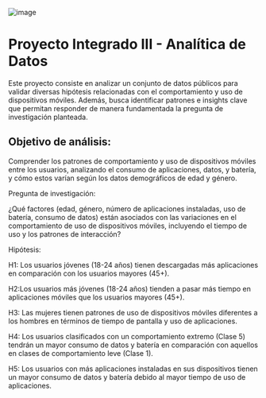 ![image](https://github.com/user-attachments/assets/a52e00bc-ef32-462f-b78b-c661c6e049b6)

# Proyecto Integrado III - Analítica de Datos

Este proyecto consiste en analizar un conjunto de datos públicos para validar diversas hipótesis relacionadas con el comportamiento y uso de dispositivos móviles. Además, busca identificar patrones e insights clave que permitan responder de manera fundamentada la pregunta de investigación planteada.

## Objetivo de análisis:

Comprender los patrones de comportamiento y uso de
dispositivos móviles entre los usuarios, analizando el
consumo de aplicaciones, datos, y batería, y cómo estos
varían según los datos demográficos de edad y género.

Pregunta de investigación:

¿Qué factores (edad, género, número de aplicaciones
instaladas, uso de batería, consumo de datos) están
asociados con las variaciones en el comportamiento de
uso de dispositivos móviles, incluyendo el tiempo de uso
y los patrones de interacción?

Hipótesis:

H1: Los usuarios jóvenes (18-24 años) tienen descargadas
más aplicaciones en comparación con los usuarios
mayores (45+).

H2:Los usuarios más jóvenes (18-24 años) tienden a pasar
más tiempo en aplicaciones móviles que los usuarios
mayores (45+).

H3: Las mujeres tienen patrones de uso de dispositivos
móviles diferentes a los hombres en términos de tiempo
de pantalla y uso de aplicaciones.

H4: Los usuarios clasificados con un comportamiento
extremo (Clase 5) tendrán un mayor consumo de datos y
batería en comparación con aquellos en clases de
comportamiento leve (Clase 1).

H5: Los usuarios con más aplicaciones instaladas en sus
dispositivos tienen un mayor consumo de datos y batería
debido al mayor tiempo de uso de aplicaciones.

